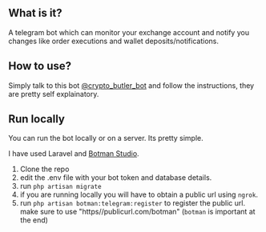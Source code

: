 ## What is it?

A telegram bot which can monitor your exchange account and notify you changes like order executions and wallet deposits/notifications. 

## How to use?

Simply talk to this bot [@crypto_butler_bot](!https://t.me/crypto_butler_bot) and follow the instructions, they are pretty self explainatory. 

## Run locally

You can run the bot locally or on a server. Its pretty simple. 

I have used Laravel and [Botman Studio](!https://botman.io/2.0/botman-studio).

1. Clone the repo
2. edit the .env file with your bot token and database details. 
3. run `php artisan migrate`
4. if you are running locally you will have to obtain a public url using `ngrok`. 
5. run `php artisan botman:telegram:register` to register the public url. make sure to use "https//publicurl.com/botman" (`botman` is important at the end)

